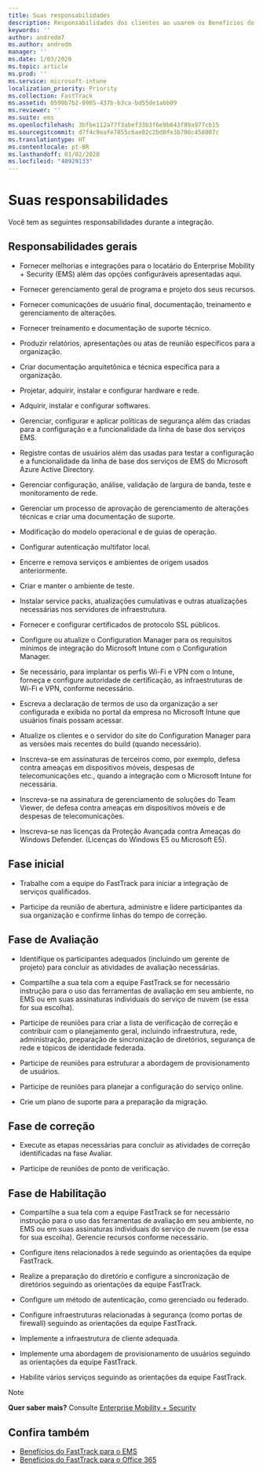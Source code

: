 ```yaml
---
title: Suas responsabilidades
description: Responsabilidades dos clientes ao usarem os Benefícios do Centro FastTrack
keywords: ''
author: andredm7
ms.author: andredm
manager: ''
ms.date: 1/03/2020
ms.topic: article
ms.prod: ''
ms.service: microsoft-intune
localization_priority: Priority
ms.collection: FastTrack
ms.assetid: 0590b7b2-0965-437b-b3ca-bd55de1abb09
ms.reviewer: ''
ms.suite: ems
ms.openlocfilehash: 3bfbe112a77f3abef33b3f6e9b643f89a977cb15
ms.sourcegitcommit: d7f4c9eafe7855c6ae02c2bd0fe3b700c458007c
ms.translationtype: HT
ms.contentlocale: pt-BR
ms.lasthandoff: 01/02/2020
ms.locfileid: "40929133"
---
```

# <a name="your-responsibilities"></a>Suas responsabilidades

Você tem as seguintes responsabilidades durante a integração.

## <a name="general-responsibilities"></a>Responsabilidades gerais

-   Fornecer melhorias e integrações para o locatário do Enterprise Mobility + Security (EMS) além das opções configuráveis apresentadas aqui.

-   Fornecer gerenciamento geral de programa e projeto dos seus recursos.

-   Fornecer comunicações de usuário final, documentação, treinamento e gerenciamento de alterações.

-   Fornecer treinamento e documentação de suporte técnico.

-   Produzir relatórios, apresentações ou atas de reunião específicos para a organização.

-   Criar documentação arquitetônica e técnica específica para a organização.

-   Projetar, adquirir, instalar e configurar hardware e rede.

-   Adquirir, instalar e configurar softwares.

-   Gerenciar, configurar e aplicar políticas de segurança além das criadas para a configuração e a funcionalidade da linha de base dos serviços EMS.

-   Registre contas de usuários além das usadas para testar a configuração e a funcionalidade da linha de base dos serviços de EMS do Microsoft Azure Active Directory.

-   Gerenciar configuração, análise, validação de largura de banda, teste e monitoramento de rede.

-   Gerenciar um processo de aprovação de gerenciamento de alterações técnicas e criar uma documentação de suporte.

-   Modificação do modelo operacional e de guias de operação.

-   Configurar autenticação multifator local.

-   Encerre e remova serviços e ambientes de origem usados anteriormente.

-   Criar e manter o ambiente de teste.

-   Instalar service packs, atualizações cumulativas e outras atualizações necessárias nos servidores de infraestrutura.

-   Fornecer e configurar certificados de protocolo SSL públicos.

-   Configure ou atualize o Configuration Manager para os requisitos mínimos de integração do Microsoft Intune com o Configuration Manager.

-   Se necessário, para implantar os perfis Wi-Fi e VPN com o Intune, forneça e configure autoridade de certificação, as infraestruturas de Wi-Fi e VPN, conforme necessário.

-   Escreva a declaração de termos de uso da organização a ser configurada e exibida no portal da empresa no Microsoft Intune que usuários finais possam acessar.

-   Atualize os clientes e o servidor do site do Configuration Manager para as versões mais recentes do build (quando necessário).

-   Inscreva-se em assinaturas de terceiros como, por exemplo, defesa contra ameaças em dispositivos móveis, despesas de telecomunicações etc., quando a integração com o Microsoft Intune for necessária.

-   Inscreva-se na assinatura de gerenciamento de soluções do Team Viewer, de defesa contra ameaças em dispositivos móveis e de despesas de telecomunicações.

-   Inscreva-se nas licenças da Proteção Avançada contra Ameaças do Windows Defender. (Licenças do Windows E5 ou Microsoft E5).

## <a name="initiate-phase"></a>Fase inicial

-   Trabalhe com a equipe do FastTrack para iniciar a integração de serviços qualificados.

-   Participe da reunião de abertura, administre e lidere participantes da sua organização e confirme linhas do tempo de correção.

## <a name="assess-phase"></a>Fase de Avaliação

-   Identifique os participantes adequados (incluindo um gerente de projeto) para concluir as atividades de avaliação necessárias.

-   Compartilhe a sua tela com a equipe FastTrack se for necessário instrução para o uso das ferramentas de avaliação em seu ambiente, no EMS ou em suas assinaturas individuais do serviço de nuvem (se essa for sua escolha).

-   Participe de reuniões para criar a lista de verificação de correção e contribuir com o planejamento geral, incluindo infraestrutura, rede, administração, preparação de sincronização de diretórios, segurança de rede e tópicos de identidade federada.

-   Participe de reuniões para estruturar a abordagem de provisionamento de usuários.

-   Participe de reuniões para planejar a configuração do serviço online.

-   Crie um plano de suporte para a preparação da migração.

## <a name="remediate-phase"></a>Fase de correção

-   Execute as etapas necessárias para concluir as atividades de correção identificadas na fase Avaliar.

-   Participe de reuniões de ponto de verificação.

## <a name="enable-phase"></a>Fase de Habilitação

-   Compartilhe a sua tela com a equipe FastTrack se for necessário instrução para o uso das ferramentas de avaliação em seu ambiente, no EMS ou em suas assinaturas individuais do serviço de nuvem (se essa for sua escolha). Gerencie recursos conforme necessário.

-   Configure itens relacionados à rede seguindo as orientações da equipe FastTrack.

-   Realize a preparação do diretório e configure a sincronização de diretórios seguindo as orientações da equipe FastTrack.

-   Configure um método de autenticação, como gerenciado ou federado. 

-   Configure infraestruturas relacionadas à segurança (como portas de firewall) seguindo as orientações da equipe FastTrack.

-   Implemente a infraestrutura de cliente adequada.

-   Implemente uma abordagem de provisionamento de usuários seguindo as orientações da equipe FastTrack.

-   Habilite vários serviços seguindo as orientações da equipe FastTrack.

> [!NOTE]
> **Quer saber mais?** Consulte [Enterprise Mobility + Security](https://www.microsoft.com/cloud-platform/enterprise-mobility)

## <a name="see-also"></a>Confira também

- [Benefícios do FastTrack para o EMS](EMS-fasttrack-benefit-for-EMS.md)
- [Benefícios do FastTrack para o Office 365](O365-fasttrack-benefit-for-office-365.md)

